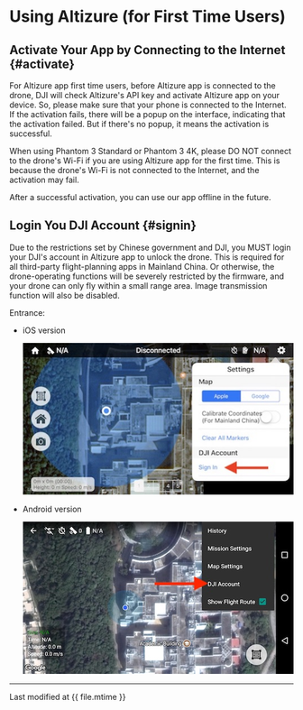 # Using Altizure (for First Time Users)

## Activate Your App by Connecting to the Internet {#activate}

For Altizure app first time users, before Altizure app is connected to the drone, DJI will check Altizure's API key and activate Altizure app on your device. So, please make sure that your phone is connected to the Internet. If the activation fails, there will be a popup on the interface, indicating that the activation failed. But if there's no popup, it means the activation is successful.

When using Phantom 3 Standard or Phantom 3 4K, please DO NOT connect to the drone's Wi-Fi if you are using Altizure app for the first time. This is because the drone's Wi-Fi is not connected to the Internet, and the activation may fail.

After a successful activation, you can use our app offline in the future.
 
## Login You DJI Account {#signin}

Due to the restrictions set by Chinese government and DJI, you MUST login your DJI's account in Altizure app to unlock the drone. This is required for all third-party flight-planning apps in Mainland China. Or otherwise, the drone-operating functions will be severely restricted by the firmware, and your drone can only fly within a small range area. Image transmission function will also be disabled.

Entrance:

* iOS version

    ![iOS-entrance](../../assets/signin-dji-ios.jpg)

* Android version

    ![Android-entrance](../../assets/signin-dji-android.jpg)

---

Last modified at {{ file.mtime }}